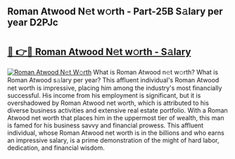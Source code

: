 ## Roman Atwood N𝚎t w𝚘rth - Part-25B S𝚊lary per year D2PJc

# <h2><a href="http://gc1ltjh.nevu.top/?p=Roman+Atwood">🔗 👉🔴 Roman Atwood N𝚎t w𝚘rth - S𝚊lary</a></h2>

[![Roman Atwood N𝚎t W𝚘rth](https://i.imgur.com/Oavwk0R.jpeg)](http://gc1ltjh.nevu.top/?p=Roman+Atwood)
What is Roman Atwood n𝚎t w𝚘rth? What is Roman Atwood s𝚊lary per year?
This affluent individual's Roman Atwood net worth is impressive, placing him among the industry's most financially successful. His income from his employment is significant, but it is overshadowed by Roman Atwood net worth, which is attributed to his diverse business activities and extensive real estate portfolio. With a Roman Atwood net worth that places him in the uppermost tier of wealth, this man is famed for his business savvy and financial prowess. This affluent individual, whose Roman Atwood net worth is in the billions and who earns an impressive salary, is a prime demonstration of the might of hard labor, dedication, and financial wisdom.
